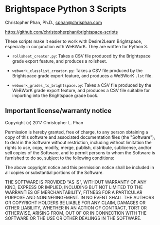 # Brightspace Python 3 Scripts

Christopher Phan, Ph.D., <cphan@chrisphan.com>

<https://github.com/christopherphan/brightspace-scripts>

These scripts make it easier to work with Desire2Learn Brightspace, especially in conjunction with WeBWorK. They are written for Python 3.

* ``rollsheet_creator.py``: Takes a CSV file produced by the Brightspace grade export feature, and produces a rollsheet.

* ``webwork_classlist_creator.py``: Takes a CSV file produced by the Brightspace grade export feature, and produces a WeBWorK ``.lst`` file.

* ``webwork_grades_to_brightspace.py``: Takes a CSV file produced by the WeBWorK grade export feature, and produces a CSV file suitable for importing into the Brightspace grade book.

## Important license/warranty notice

Copyright (c) 2017 Christopher L. Phan

Permission is hereby granted, free of charge, to any person obtaining a copy of this software and associated documentation files (the "Software"), to deal in the Software without restriction, including without limitation the rights to use, copy, modify, merge, publish, distribute, sublicense, and/or sell copies of the Software, and to permit persons to whom the Software is furnished to do so, subject to the following conditions:

The above copyright notice and this permission notice shall be included in all copies or substantial portions of the Software.

THE SOFTWARE IS PROVIDED "AS IS", WITHOUT WARRANTY OF ANY KIND, EXPRESS OR IMPLIED, INCLUDING BUT NOT LIMITED TO THE WARRANTIES OF MERCHANTABILITY, FITNESS FOR A PARTICULAR PURPOSE AND NONINFRINGEMENT. IN NO EVENT SHALL THE AUTHORS OR COPYRIGHT HOLDERS BE LIABLE FOR ANY CLAIM, DAMAGES OR OTHER LIABILITY, WHETHER IN AN ACTION OF CONTRACT, TORT OR OTHERWISE, ARISING FROM, OUT OF OR IN CONNECTION WITH THE SOFTWARE OR THE USE OR OTHER DEALINGS IN THE SOFTWARE.
